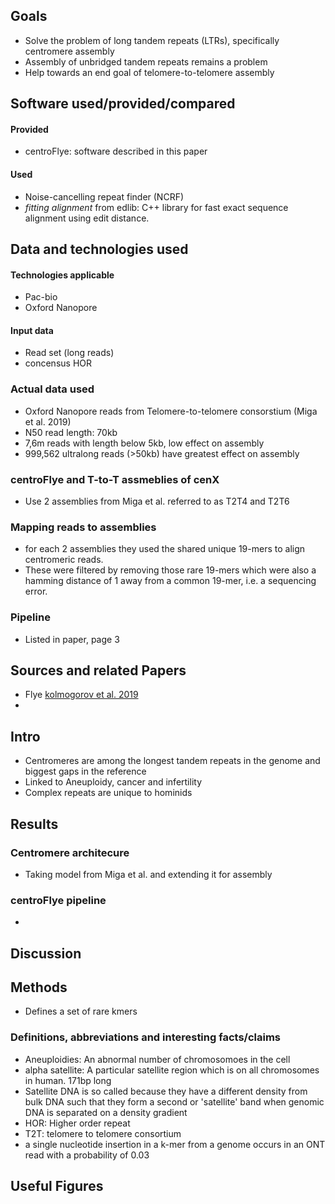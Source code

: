 
## Goals
 - Solve the problem of long tandem repeats (LTRs), specifically centromere assembly
 - Assembly of unbridged tandem repeats remains a problem
 - Help towards an end goal of telomere-to-telomere assembly

## Software used/provided/compared

#### Provided
 - centroFlye: software described in this paper
 
#### Used
 - Noise-cancelling repeat finder (NCRF)
 - *fitting alignment* from edlib: C++ library for fast exact sequence alignment using edit distance.
 
## Data and technologies used
#### Technologies applicable
- Pac-bio
- Oxford Nanopore 

#### Input data
- Read set (long reads)
- concensus HOR

### Actual data used
 - Oxford Nanopore reads from Telomere-to-telomere consorstium (Miga et al. 2019)
 - N50 read length: 70kb
 - 7,6m reads with length below 5kb, low effect on assembly
 - 999,562 ultralong reads (>50kb) have greatest effect on assembly
 
### centroFlye and T-to-T assmeblies of cenX
 - Use 2 assemblies from Miga et al. referred to as T2T4 and T2T6

### Mapping reads to assemblies
 - for each 2 assemblies they used the shared unique 19-mers to align centromeric reads.
 - These were filtered by removing those rare 19-mers which were also a hamming distance of 1 away from a common 19-mer, i.e. a sequencing error.
 
 
### Pipeline
 - Listed in paper, page 3

## Sources and related Papers
 - Flye [kolmogorov et al. 2019](https://www.nature.com/articles/s41587-019-0072-8)
 - 

## Intro
- Centromeres are among the longest tandem repeats in the genome and biggest gaps in the reference
- Linked to Aneuploidy, cancer and infertility
- Complex repeats are unique to hominids


## Results

### Centromere architecure
- Taking model from Miga et al. and extending it for assembly

### centroFlye pipeline
- 

## Discussion

## Methods

- Defines a set of rare kmers

### Definitions, abbreviations and interesting facts/claims
 - Aneuploidies: An abnormal number of chromosomoes in the cell
 - alpha satellite: A particular satellite region which is on all chromosomes in human. 171bp long
 - Satellite DNA is so called because they have a different density from bulk DNA such that they form a second or 'satellite' band when genomic DNA is separated on a density gradient
 - HOR: Higher order repeat
 - T2T: telomere to telomere consortium
 - a single nucleotide insertion in a k-mer from a genome occurs in an ONT read with a probability of 0.03 


## Useful Figures
